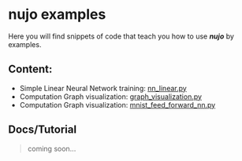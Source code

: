 # nujo examples

Here you will find snippets of code that teach you how to use ***nujo*** by examples.

## Content:

 - Simple Linear Neural Network training: [nn_linear.py](nn_linear.py)
 - Computation Graph visualization: [graph_visualization.py](graph_visualization.py)
 - Computation Graph visualization: [mnist_feed_forward_nn.py](mnist_feed_forward_nn.py)

## Docs/Tutorial
>coming soon...

